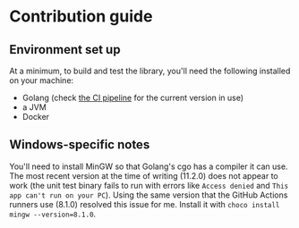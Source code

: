 # Contribution guide

## Environment set up

At a minimum, to build and test the library, you'll need the following installed on your machine:

* Golang (check [the CI pipeline](.github/workflows/ci.yml) for the current version in use)
* a JVM
* Docker

## Windows-specific notes

You'll need to install MinGW so that Golang's cgo has a compiler it can use. The most recent version at the time of writing (11.2.0) does
not appear to work (the unit test binary fails to run with errors like `Access denied` and `This app can't run on your PC`). Using the same
version that the GitHub Actions runners use (8.1.0) resolved this issue for me. Install it with `choco install mingw --version=8.1.0`.
